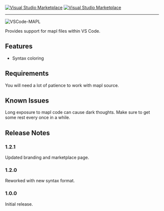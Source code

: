 [![Visual Studio Marketplace](https://img.shields.io/vscode-marketplace/v/carlubian.mapl.svg)](https://marketplace.visualstudio.com/items?itemName=carlubian.mapl)
[![Visual Studio Marketplace](https://img.shields.io/vscode-marketplace/d/carlubian.mapl.svg)](https://marketplace.visualstudio.com/items?itemName=carlubian.mapl)
<hr/>

![VSCode-MAPL](https://carlubian.azurewebsites.net/images/MAPL.png?maxAge=2592000 "VSCode-MAPL")

Provides support for mapl files within VS Code.

## Features

* Syntax coloring

## Requirements

You will need a lot of patience to work with mapl source.

## Known Issues

Long exposure to mapl code can cause dark thoughts. Make sure to get some rest every once in a while.

## Release Notes

### 1.2.1

Updated branding and marketplace page.

### 1.2.0

Reworked with new syntax format.

### 1.0.0

Initial release.
